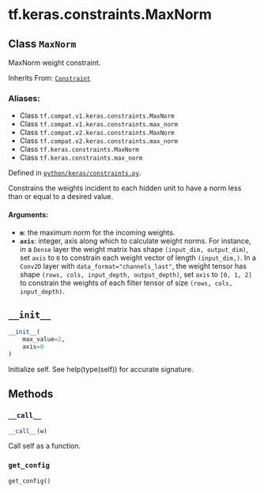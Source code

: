 <div itemscope itemtype="http://developers.google.com/ReferenceObject">
<meta itemprop="name" content="tf.keras.constraints.MaxNorm" />
<meta itemprop="path" content="Stable" />
<meta itemprop="property" content="__call__"/>
<meta itemprop="property" content="__init__"/>
<meta itemprop="property" content="get_config"/>
</div>

# tf.keras.constraints.MaxNorm

## Class `MaxNorm`

MaxNorm weight constraint.

Inherits From: [`Constraint`](../../../tf/keras/constraints/Constraint.md)

### Aliases:

* Class `tf.compat.v1.keras.constraints.MaxNorm`
* Class `tf.compat.v1.keras.constraints.max_norm`
* Class `tf.compat.v2.keras.constraints.MaxNorm`
* Class `tf.compat.v2.keras.constraints.max_norm`
* Class `tf.keras.constraints.MaxNorm`
* Class `tf.keras.constraints.max_norm`



Defined in [`python/keras/constraints.py`](/code/stable/tensorflow/python/keras/constraints.py).

<!-- Placeholder for "Used in" -->

Constrains the weights incident to each hidden unit
to have a norm less than or equal to a desired value.

#### Arguments:


* <b>`m`</b>: the maximum norm for the incoming weights.
* <b>`axis`</b>: integer, axis along which to calculate weight norms.
    For instance, in a `Dense` layer the weight matrix
    has shape `(input_dim, output_dim)`,
    set `axis` to `0` to constrain each weight vector
    of length `(input_dim,)`.
    In a `Conv2D` layer with `data_format="channels_last"`,
    the weight tensor has shape
    `(rows, cols, input_depth, output_depth)`,
    set `axis` to `[0, 1, 2]`
    to constrain the weights of each filter tensor of size
    `(rows, cols, input_depth)`.

<h2 id="__init__"><code>__init__</code></h2>

``` python
__init__(
    max_value=2,
    axis=0
)
```

Initialize self.  See help(type(self)) for accurate signature.




## Methods

<h3 id="__call__"><code>__call__</code></h3>

``` python
__call__(w)
```

Call self as a function.


<h3 id="get_config"><code>get_config</code></h3>

``` python
get_config()
```






